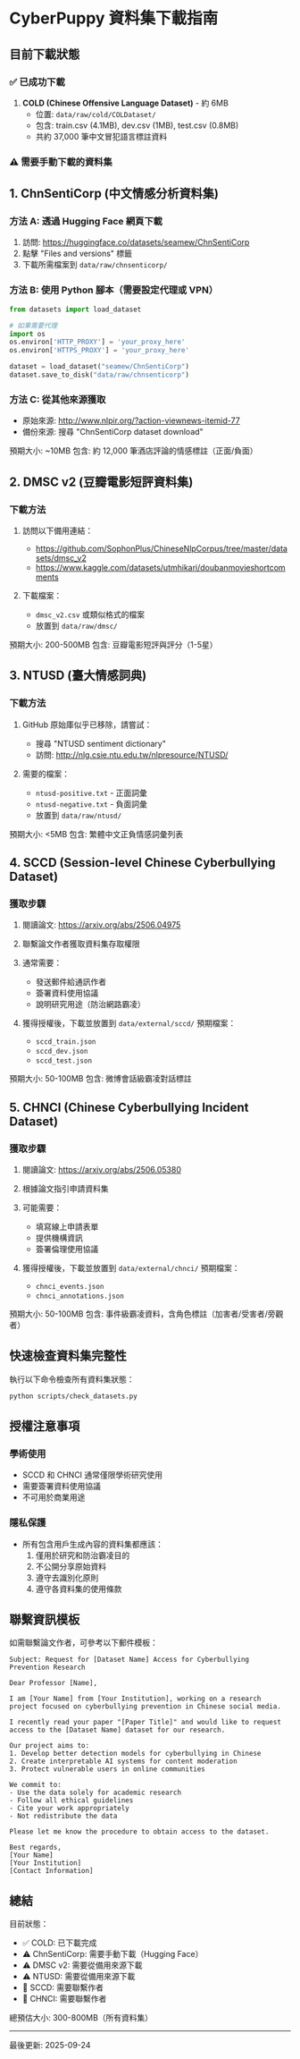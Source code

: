 # CyberPuppy 資料集下載指南

## 目前下載狀態

### ✅ 已成功下載
1. **COLD (Chinese Offensive Language Dataset)** - 約 6MB
   - 位置: `data/raw/cold/COLDataset/`
   - 包含: train.csv (4.1MB), dev.csv (1MB), test.csv (0.8MB)
   - 共約 37,000 筆中文冒犯語言標註資料

### ⚠️ 需要手動下載的資料集

## 1. ChnSentiCorp (中文情感分析資料集)

### 方法 A: 透過 Hugging Face 網頁下載
1. 訪問: https://huggingface.co/datasets/seamew/ChnSentiCorp
2. 點擊 "Files and versions" 標籤
3. 下載所需檔案到 `data/raw/chnsenticorp/`

### 方法 B: 使用 Python 腳本（需要設定代理或 VPN）
```python
from datasets import load_dataset

# 如果需要代理
import os
os.environ['HTTP_PROXY'] = 'your_proxy_here'
os.environ['HTTPS_PROXY'] = 'your_proxy_here'

dataset = load_dataset("seamew/ChnSentiCorp")
dataset.save_to_disk("data/raw/chnsenticorp")
```

### 方法 C: 從其他來源獲取
- 原始來源: http://www.nlpir.org/?action-viewnews-itemid-77
- 備份來源: 搜尋 "ChnSentiCorp dataset download"

預期大小: ~10MB
包含: 約 12,000 筆酒店評論的情感標註（正面/負面）

## 2. DMSC v2 (豆瓣電影短評資料集)

### 下載方法
1. 訪問以下備用連結：
   - https://github.com/SophonPlus/ChineseNlpCorpus/tree/master/datasets/dmsc_v2
   - https://www.kaggle.com/datasets/utmhikari/doubanmovieshortcomments

2. 下載檔案：
   - `dmsc_v2.csv` 或類似格式的檔案
   - 放置到 `data/raw/dmsc/`

預期大小: 200-500MB
包含: 豆瓣電影短評與評分（1-5星）

## 3. NTUSD (臺大情感詞典)

### 下載方法
1. GitHub 原始庫似乎已移除，請嘗試：
   - 搜尋 "NTUSD sentiment dictionary"
   - 訪問: http://nlg.csie.ntu.edu.tw/nlpresource/NTUSD/

2. 需要的檔案：
   - `ntusd-positive.txt` - 正面詞彙
   - `ntusd-negative.txt` - 負面詞彙
   - 放置到 `data/raw/ntusd/`

預期大小: <5MB
包含: 繁體中文正負情感詞彙列表

## 4. SCCD (Session-level Chinese Cyberbullying Dataset)

### 獲取步驟
1. 閱讀論文: https://arxiv.org/abs/2506.04975
2. 聯繫論文作者獲取資料集存取權限
3. 通常需要：
   - 發送郵件給通訊作者
   - 簽署資料使用協議
   - 說明研究用途（防治網路霸凌）

4. 獲得授權後，下載並放置到 `data/external/sccd/`
   預期檔案：
   - `sccd_train.json`
   - `sccd_dev.json`
   - `sccd_test.json`

預期大小: 50-100MB
包含: 微博會話級霸凌對話標註

## 5. CHNCI (Chinese Cyberbullying Incident Dataset)

### 獲取步驟
1. 閱讀論文: https://arxiv.org/abs/2506.05380
2. 根據論文指引申請資料集
3. 可能需要：
   - 填寫線上申請表單
   - 提供機構資訊
   - 簽署倫理使用協議

4. 獲得授權後，下載並放置到 `data/external/chnci/`
   預期檔案：
   - `chnci_events.json`
   - `chnci_annotations.json`

預期大小: 50-100MB
包含: 事件級霸凌資料，含角色標註（加害者/受害者/旁觀者）

## 快速檢查資料集完整性

執行以下命令檢查所有資料集狀態：

```bash
python scripts/check_datasets.py
```

## 授權注意事項

### 學術使用
- SCCD 和 CHNCI 通常僅限學術研究使用
- 需要簽署資料使用協議
- 不可用於商業用途

### 隱私保護
- 所有包含用戶生成內容的資料集都應該：
  1. 僅用於研究和防治霸凌目的
  2. 不公開分享原始資料
  3. 遵守去識別化原則
  4. 遵守各資料集的使用條款

## 聯繫資訊模板

如需聯繫論文作者，可參考以下郵件模板：

```
Subject: Request for [Dataset Name] Access for Cyberbullying Prevention Research

Dear Professor [Name],

I am [Your Name] from [Your Institution], working on a research project focused on cyberbullying prevention in Chinese social media.

I recently read your paper "[Paper Title]" and would like to request access to the [Dataset Name] dataset for our research.

Our project aims to:
1. Develop better detection models for cyberbullying in Chinese
2. Create interpretable AI systems for content moderation
3. Protect vulnerable users in online communities

We commit to:
- Use the data solely for academic research
- Follow all ethical guidelines
- Cite your work appropriately
- Not redistribute the data

Please let me know the procedure to obtain access to the dataset.

Best regards,
[Your Name]
[Your Institution]
[Contact Information]
```

## 總結

目前狀態：
- ✅ COLD: 已下載完成
- ⚠️ ChnSentiCorp: 需要手動下載（Hugging Face）
- ⚠️ DMSC v2: 需要從備用來源下載
- ⚠️ NTUSD: 需要從備用來源下載
- 📧 SCCD: 需要聯繫作者
- 📧 CHNCI: 需要聯繫作者

總預估大小: 300-800MB（所有資料集）

---
最後更新: 2025-09-24